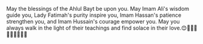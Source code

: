 May the blessings of the Ahlul Bayt be upon you. May Imam Ali's wisdom guide you, Lady Fatimah's purity inspire you, Imam Hassan's patience strengthen you, and Imam Hussain's courage empower you. May you always walk in the light of their teachings and find solace in their love.😊🎉🎊🍧🍩🎂🍰🍫🍬💫

